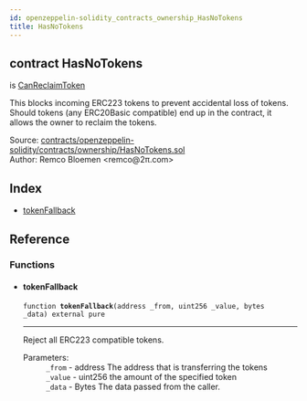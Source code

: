 ```yaml
---
id: openzeppelin-solidity_contracts_ownership_HasNoTokens
title: HasNoTokens
---
```


<div class="contract-doc"><div class="contract"><h2 class="contract-header"><span class="contract-kind">contract</span> HasNoTokens</h2><p class="base-contracts"><span>is</span> <a href="openzeppelin-solidity_contracts_ownership_CanReclaimToken.html">CanReclaimToken</a></p><p class="description">This blocks incoming ERC223 tokens to prevent accidental loss of tokens. Should tokens (any ERC20Basic compatible) end up in the contract, it allows the owner to reclaim the tokens.</p><div class="source">Source: <a href="https://github.com/2keynet/web3-alpha/blob/v0.0.3/contracts/openzeppelin-solidity/contracts/ownership/HasNoTokens.sol" target="_blank">contracts/openzeppelin-solidity/contracts/ownership/HasNoTokens.sol</a></div><div class="author">Author: Remco Bloemen &lt;remco@2π.com&gt;</div></div><div class="index"><h2>Index</h2><ul><li><a href="openzeppelin-solidity_contracts_ownership_HasNoTokens.html#tokenFallback">tokenFallback</a></li></ul></div><div class="reference"><h2>Reference</h2><div class="functions"><h3>Functions</h3><ul><li><div class="item function"><span id="tokenFallback" class="anchor-marker"></span><h4 class="name">tokenFallback</h4><div class="body"><code class="signature">function <strong>tokenFallback</strong><span>(address _from, uint256 _value, bytes _data) </span><span>external </span><span>pure </span></code><hr/><div class="description"><p>Reject all ERC223 compatible tokens.</p></div><dl><dt><span class="label-parameters">Parameters:</span></dt><dd><div><code>_from</code> - address The address that is transferring the tokens</div><div><code>_value</code> - uint256 the amount of the specified token</div><div><code>_data</code> - Bytes The data passed from the caller.</div></dd></dl></div></div></li></ul></div></div></div>
